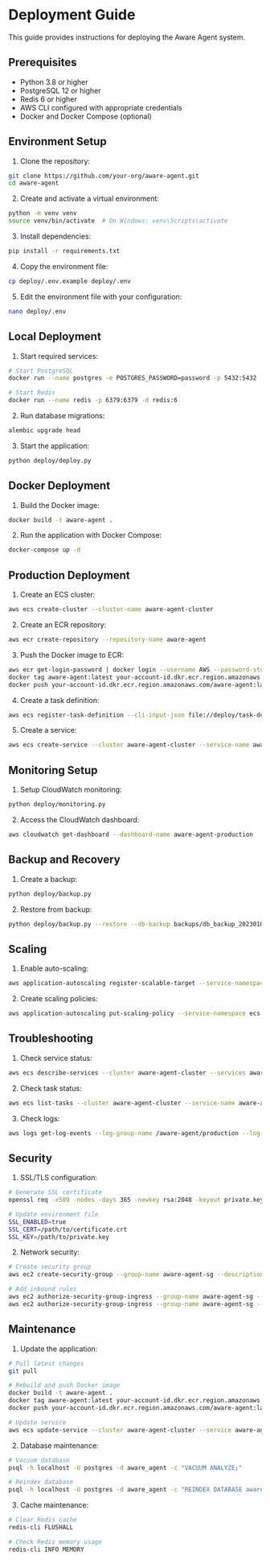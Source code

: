 # Deployment Guide

This guide provides instructions for deploying the Aware Agent system.

## Prerequisites

- Python 3.8 or higher
- PostgreSQL 12 or higher
- Redis 6 or higher
- AWS CLI configured with appropriate credentials
- Docker and Docker Compose (optional)

## Environment Setup

1. Clone the repository:
```bash
git clone https://github.com/your-org/aware-agent.git
cd aware-agent
```

2. Create and activate a virtual environment:
```bash
python -m venv venv
source venv/bin/activate  # On Windows: venv\Scripts\activate
```

3. Install dependencies:
```bash
pip install -r requirements.txt
```

4. Copy the environment file:
```bash
cp deploy/.env.example deploy/.env
```

5. Edit the environment file with your configuration:
```bash
nano deploy/.env
```

## Local Deployment

1. Start required services:
```bash
# Start PostgreSQL
docker run --name postgres -e POSTGRES_PASSWORD=password -p 5432:5432 -d postgres:12

# Start Redis
docker run --name redis -p 6379:6379 -d redis:6
```

2. Run database migrations:
```bash
alembic upgrade head
```

3. Start the application:
```bash
python deploy/deploy.py
```

## Docker Deployment

1. Build the Docker image:
```bash
docker build -t aware-agent .
```

2. Run the application with Docker Compose:
```bash
docker-compose up -d
```

## Production Deployment

1. Create an ECS cluster:
```bash
aws ecs create-cluster --cluster-name aware-agent-cluster
```

2. Create an ECR repository:
```bash
aws ecr create-repository --repository-name aware-agent
```

3. Push the Docker image to ECR:
```bash
aws ecr get-login-password | docker login --username AWS --password-stdin your-account-id.dkr.ecr.region.amazonaws.com
docker tag aware-agent:latest your-account-id.dkr.ecr.region.amazonaws.com/aware-agent:latest
docker push your-account-id.dkr.ecr.region.amazonaws.com/aware-agent:latest
```

4. Create a task definition:
```bash
aws ecs register-task-definition --cli-input-json file://deploy/task-definition.json
```

5. Create a service:
```bash
aws ecs create-service --cluster aware-agent-cluster --service-name aware-agent-service --task-definition aware-agent:1 --desired-count 1
```

## Monitoring Setup

1. Setup CloudWatch monitoring:
```bash
python deploy/monitoring.py
```

2. Access the CloudWatch dashboard:
```bash
aws cloudwatch get-dashboard --dashboard-name aware-agent-production
```

## Backup and Recovery

1. Create a backup:
```bash
python deploy/backup.py
```

2. Restore from backup:
```bash
python deploy/backup.py --restore --db-backup backups/db_backup_20230101_120000.sql.gz --redis-backup backups/redis_backup_20230101_120000.rdb.gz
```

## Scaling

1. Enable auto-scaling:
```bash
aws application-autoscaling register-scalable-target --service-namespace ecs --resource-id service/aware-agent-cluster/aware-agent-service --scalable-dimension ecs:service:DesiredCount --min-capacity 1 --max-capacity 10
```

2. Create scaling policies:
```bash
aws application-autoscaling put-scaling-policy --service-namespace ecs --resource-id service/aware-agent-cluster/aware-agent-service --scalable-dimension ecs:service:DesiredCount --policy-name cpu-scaling-policy --policy-type TargetTrackingScaling --target-tracking-scaling-policy-configuration file://deploy/scaling-policy.json
```

## Troubleshooting

1. Check service status:
```bash
aws ecs describe-services --cluster aware-agent-cluster --services aware-agent-service
```

2. Check task status:
```bash
aws ecs list-tasks --cluster aware-agent-cluster --service-name aware-agent-service
```

3. Check logs:
```bash
aws logs get-log-events --log-group-name /aware-agent/production --log-stream-name aware-agent-service
```

## Security

1. SSL/TLS configuration:
```bash
# Generate SSL certificate
openssl req -x509 -nodes -days 365 -newkey rsa:2048 -keyout private.key -out certificate.crt

# Update environment file
SSL_ENABLED=true
SSL_CERT=/path/to/certificate.crt
SSL_KEY=/path/to/private.key
```

2. Network security:
```bash
# Create security group
aws ec2 create-security-group --group-name aware-agent-sg --description "Security group for Aware Agent"

# Add inbound rules
aws ec2 authorize-security-group-ingress --group-name aware-agent-sg --protocol tcp --port 8000 --cidr 0.0.0.0/0
aws ec2 authorize-security-group-ingress --group-name aware-agent-sg --protocol tcp --port 8001 --cidr 0.0.0.0/0
```

## Maintenance

1. Update the application:
```bash
# Pull latest changes
git pull

# Rebuild and push Docker image
docker build -t aware-agent .
docker tag aware-agent:latest your-account-id.dkr.ecr.region.amazonaws.com/aware-agent:latest
docker push your-account-id.dkr.ecr.region.amazonaws.com/aware-agent:latest

# Update service
aws ecs update-service --cluster aware-agent-cluster --service aware-agent-service --force-new-deployment
```

2. Database maintenance:
```bash
# Vacuum database
psql -h localhost -U postgres -d aware_agent -c "VACUUM ANALYZE;"

# Reindex database
psql -h localhost -U postgres -d aware_agent -c "REINDEX DATABASE aware_agent;"
```

3. Cache maintenance:
```bash
# Clear Redis cache
redis-cli FLUSHALL

# Check Redis memory usage
redis-cli INFO MEMORY
``` 